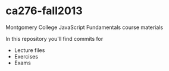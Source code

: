 ca276-fall2013
==============

Montgomery College JavaScript Fundamentals course materials

In this repository you'll find commits for

* Lecture files
* Exercises
* Exams